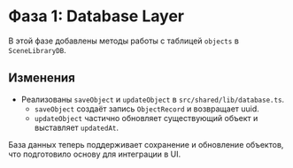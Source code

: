 # Фаза 1: Database Layer

В этой фазе добавлены методы работы с таблицей `objects` в `SceneLibraryDB`.

## Изменения
- Реализованы `saveObject` и `updateObject` в `src/shared/lib/database.ts`.
  - `saveObject` создаёт запись `ObjectRecord` и возвращает uuid.
  - `updateObject` частично обновляет существующий объект и выставляет `updatedAt`.

База данных теперь поддерживает сохранение и обновление объектов, что подготовило основу для интеграции в UI.

